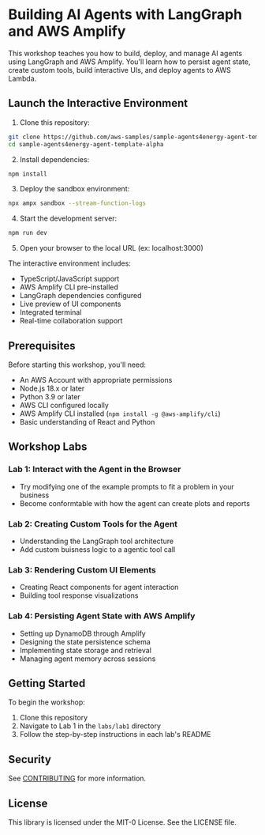 # Building AI Agents with LangGraph and AWS Amplify

This workshop teaches you how to build, deploy, and manage AI agents using LangGraph and AWS Amplify. You'll learn how to persist agent state, create custom tools, build interactive UIs, and deploy agents to AWS Lambda.

## Launch the Interactive Environment

1. Clone this repository:
```bash
git clone https://github.com/aws-samples/sample-agents4energy-agent-template-alpha
cd sample-agents4energy-agent-template-alpha
```

2. Install dependencies:
```bash
npm install
```

3. Deploy the sandbox environment:
```bash
npx ampx sandbox --stream-function-logs
```

4. Start the development server:
```bash
npm run dev
```

5. Open your browser to the local URL (ex: localhost:3000)

The interactive environment includes:
- TypeScript/JavaScript support
- AWS Amplify CLI pre-installed
- LangGraph dependencies configured
- Live preview of UI components
- Integrated terminal
- Real-time collaboration support

## Prerequisites

Before starting this workshop, you'll need:

- An AWS Account with appropriate permissions
- Node.js 18.x or later
- Python 3.9 or later
- AWS CLI configured locally
- AWS Amplify CLI installed (`npm install -g @aws-amplify/cli`)
- Basic understanding of React and Python

## Workshop Labs


### Lab 1: Interact with the Agent in the Browser
- Try modifying one of the example prompts to fit a problem in your business
- Become conformtable with how the agent can create plots and reports

### Lab 2: Creating Custom Tools for the Agent
- Understanding the LangGraph tool architecture
- Add custom buisness logic to a agentic tool call

### Lab 3: Rendering Custom UI Elements 
- Creating React components for agent interaction
- Building tool response visualizations

### Lab 4: Persisting Agent State with AWS Amplify
- Setting up DynamoDB through Amplify
- Designing the state persistence schema
- Implementing state storage and retrieval
- Managing agent memory across sessions

## Getting Started

To begin the workshop:

1. Clone this repository
2. Navigate to Lab 1 in the `labs/lab1` directory
3. Follow the step-by-step instructions in each lab's README

## Security

See [CONTRIBUTING](CONTRIBUTING.md#security-issue-notifications) for more information.

## License

This library is licensed under the MIT-0 License. See the LICENSE file.

